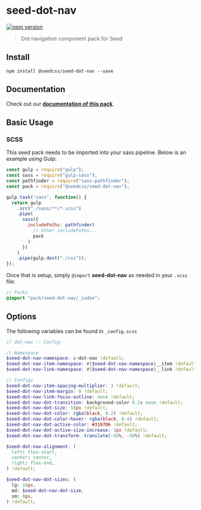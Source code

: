 # seed-dot-nav

[![npm version](https://badge.fury.io/js/%40seedcss%2Fseed-dot-nav.svg)](https://badge.fury.io/js/%40seedcss%2Fseed-dot-nav)

> Dot navigation component pack for Seed

## Install

```
npm install @seedcss/seed-dot-nav --save
```

## Documentation

Check out our **[documentation of this pack](http://developer.helpscout.net/seed/packs/seed-dot-nav/)**.

## Basic Usage

### SCSS

This seed pack needs to be imported into your sass pipeline. Below is an example using Gulp:

```javascript
const gulp = require("gulp");
const sass = require("gulp-sass");
const pathfinder = require("sass-pathfinder");
const pack = require("@seedcss/seed-dot-nav");

gulp.task("sass", function() {
  return gulp
    .src("./sass/**/*.scss")
    .pipe(
      sass({
        includePaths: pathfinder(
          // Other includePaths...
          pack
        )
      })
    )
    .pipe(gulp.dest("./css"));
});
```

Once that is setup, simply `@import` **seed-dot-nav** as needed in your `.scss` file:

```scss
// Packs
@import "pack/seed-dot-nav/_index";
```



## Options

The following variables can be found in `_config.scss`

```scss
// dot-nav :: Config

// Namespace
$seed-dot-nav-namespace: c-dot-nav !default;
$seed-dot-nav-item-namespace: #{$seed-dot-nav-namespace}__item !default;
$seed-dot-nav-link-namespace: #{$seed-dot-nav-namespace}__link !default;

// Configs
$seed-dot-nav-item-spacing-multiplier: 3 !default;
$seed-dot-nav-item-margin: 0 !default;
$seed-dot-nav-link-focus-outline: none !default;
$seed-dot-nav-dot-transition: background-color 0.2s ease !default;
$seed-dot-nav-dot-size: 10px !default;
$seed-dot-nav-dot-color: rgba(black, 0.2) !default;
$seed-dot-nav-dot-color-hover: rgba(black, 0.4) !default;
$seed-dot-nav-dot-active-color: #3197D6 !default;
$seed-dot-nav-dot-active-size-increase: 1px !default;
$seed-dot-nav-dot-transform: translate(-50%, -50%) !default;

$seed-dot-nav-alignment: (
  left: flex-start,
  center: center,
  right: flex-end,
) !default;

$seed-dot-nav-dot-sizes: (
  lg: 16px,
  md: $seed-dot-nav-dot-size,
  sm: 8px,
) !default;

```